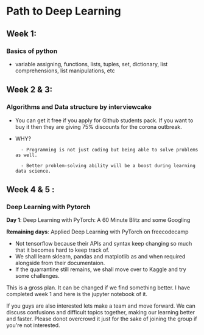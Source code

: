 # Path to Deep Learning

## Week 1:

### Basics of python

- variable assigning, functions, lists, tuples, set, dictionary, list comprehensions, list manipulations, etc

## Week 2 & 3:

### Algorithms and Data structure by interviewcake

- You can get it free if you apply for Github students pack. If you want to buy it then they are giving 75% discounts for the corona outbreak.

- WHY?

      	- Programming is not just coding but being able to solve problems as well.

      	- Better problem-solving ability will be a boost during learning data science.

## Week 4 & 5 :

### Deep Learning with Pytorch

**Day 1**: Deep Learning with PyTorch: A 60 Minute Blitz and some Googling

**Remaining days**: Applied Deep Learning with PyTorch on freecodecamp

- Not tensorflow because their APIs and syntax keep changing so much that it becomes hard to keep track of.
- We shall learn sklearn, pandas and matplotlib as and when required alongside from their documentaion.
- If the quarrantine still remains, we shall move over to Kaggle and try some challenges.

This is a gross plan. It can be changed if we find something better. I have completed week 1 and here is the jupyter notebook of it.

If you guys are also interested lets make a team and move forward. We can discuss confusions and difficult topics together, making our learning better and faster.
Please donot overcrowd it just for the sake of joining the group if you're not interested.
